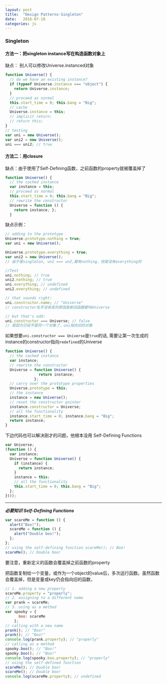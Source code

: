 ```yaml
---
layout: post
title:  "Design Patterns-Singleton"
date:   2016-07-18
categories: js
---
```


### Singleton

#### 方法一：把singleton instance写在构造函数对象上

缺点： 别人可以修改Universe.instanced对象

```js
function Universe() {
  // do we have an existing instance?
  if (typeof Universe.instance === "object") {
    return Universe.instance; 
  }
  // proceed as normal 
  this.start_time = 0; this.bang = "Big";
  // cache 
  Universe.instance = this;
  // implicit return:
  // return this; 
}
// testing
var uni = new Universe();
var uni2 = new Universe();
uni === uni2; // true
```


#### 方法二：用closure

缺点：由于使用了Self-Defining函数，之前函数的property就被覆盖掉了

```js
function Universe() {
  // the cached instance
  var instance = this;
  // proceed as normal 
  this.start_time = 0; this.bang = "Big";
  // rewrite the constructor
  Universe = function () {
    return instance; };
  }
```

缺点示例：

```js
// adding to the prototype 
Universe.prototype.nothing = true;
var uni = new Universe();

Universe.prototype.everything = true;
var uni2 = new Universe();
// 由于是singleton, un1 === un2,都有nothing，但是没有everything的

//Test
uni.nothing; // true 
uni2.nothing; // true 
uni.everything; // undefined 
uni2.everything; // undefined

// that sounds right: 
uni.constructor.name; // "Universe"
// constructor名字没有变的原因是新旧函数都叫Universe

// but that's odd:
uni.constructor === Universe; // false
// 是因为已经不是同一个对象了，uni指向旧的对象
```

如果想要`uni.constructor === Universe`是`true`的话, 需要让第一次生成的instance的constructor指向`redefined`的Universe

```js
function Universe() {
  // the cached instance
  var instance;
  // rewrite the constructor
  Universe = function Universe() {
               return instance; 
             };
  // carry over the prototype properties
  Universe.prototype = this;
  // the instance
  instance = new Universe();
  // reset the constructor pointer
  instance.constructor = Universe;
  // all the functionality 
  instance.start_time = 0; instance.bang = "Big";
  return instance; 
}
```

下边代码也可以解决刚才的问题，他根本没用 Self-Defining Functions

```js
var Universe; 
(function () {
  var instance;
  Universe = function Universe() {
    if (instance) {
      return instance;
    }
    instance = this;
    // all the functionality 
    this.start_time = 0; this.bang = "Big";
  }; 
}());
```


****************


***必要知识 Self-Defining Functions***


```js
var scareMe = function () {
  alert("Boo!");
  scareMe = function () {
    alert("Double boo!"); 
  };
};
// using the self-defining function scareMe(); // Boo!
scareMe(); // Double boo!
```

要注意，重新定义的函数会覆盖掉之前函数的property

把函数复制给一个变量，或作为一个object的value后，多次运行函数。虽然函数会覆盖掉，但是变量或key仍会指向旧的函数，

```js
// 1. adding a new property
scareMe.property = "properly";
// 2. assigning to a different name
var prank = scareMe;
// 3. using as a method 
var spooky = {
      boo: scareMe 
    };
// calling with a new name
prank(); // "Boo!"
prank(); // "Boo!" 
console.log(prank.property); // "properly"
// calling as a method
spooky.boo(); // "Boo!"
spooky.boo(); // "Boo!"
console.log(spooky.boo.property); // "properly"
// using the self-defined function 
scareMe(); // Double boo!
scareMe(); // Double boo! 
console.log(scareMe.property); // undefined
```




